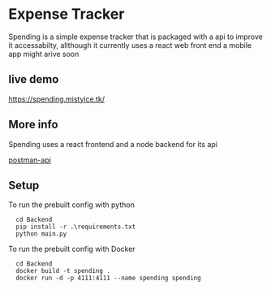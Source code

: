 
# Expense Tracker 

Spending is a simple expense tracker that is packaged with a api to improve it accessabilty,
allthough it currently uses a react web front end 
a mobile app might arive soon 

## live demo 

https://spending.mistyice.tk/




## More info 

Spending uses a react frontend and a node backend for its api 

[postman-api](https://www.postman.com/grey-satellite-571466/workspace/spending/collection/29253713-33ae58a3-724f-420d-a55f-8b696fd06d88?action=share&creator=25446603)
## Setup

To run the prebuilt config with python

```bach
  cd Backend
  pip install -r .\requirements.txt
  python main.py
```
To run the prebuilt config with Docker

```bach
  cd Backend
  docker build -t spending .
  docker run -d -p 4111:4111 --name spending spending
```
